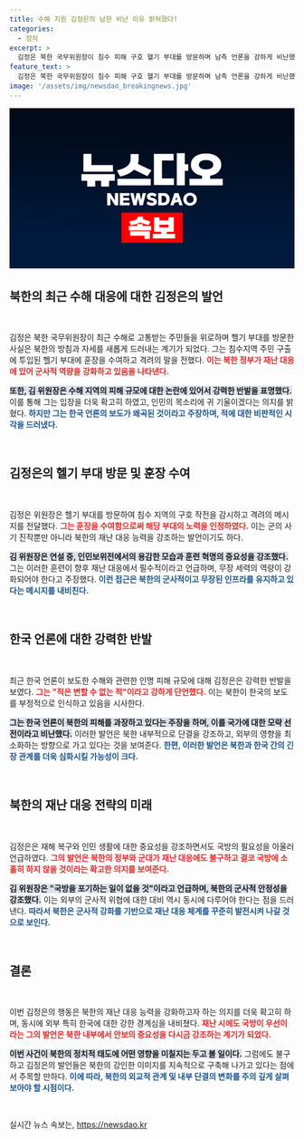 ```yaml
---
title: 수해 지원 김정은의 남한 비난 이유 밝혀졌다!
categories:
  - 정치
excerpt: >
  김정은 북한 국무위원장이 침수 피해 구호 헬기 부대를 방문하며 남측 언론을 강하게 비난했습니다. 적은 변할 수 없는 적이라며 한국의 보도를 반박한 그는 북한의 국방과 인민생활 균형을 강조했습니다.
feature_text: >
  김정은 북한 국무위원장이 침수 피해 구호 헬기 부대를 방문하며 남측 언론을 강하게 비난했습니다. 적은 변할 수 없는 적이라며 한국의 보도를 반박한 그는 북한의 국방과 인민생활 균형을 강조했습니다.
image: '/assets/img/newsdao_breakingnews.jpg'
---
```


<p><img src="/assets/img/newsdao_breakingnews.jpg" alt="cryptoinkorea 속보" /></p>

<h2 data-ke-size="size26">북한의 최근 수해 대응에 대한 김정은의 발언</h2>

<p data-ke-size="size16">&nbsp;</p>

<p>김정은 북한 국무위원장이 최근 수해로 고통받는 주민들을 위로하며 헬기 부대를 방문한 사실은 북한의 방침과 자세를 새롭게 드러내는 계기가 되었다. 그는 침수지역 주민 구출에 투입된 헬기 부대에 훈장을 수여하고 격려의 말을 전했다. <b><span style="color: #ee2323;">이는 북한 정부가 재난 대응에 있어 군사적 역량을 강화하고 있음을 나타낸다.</span></b> </p>

<p><b><span style="background-color: #21538527;">또한, 김 위원장은 수해 지역의 피해 규모에 대한 논란에 있어서 강력한 반발을 표명했다.</span></b> 이를 통해 그는 입장을 더욱 확고히 하였고, 인민의 목소리에 귀 기울이겠다는 의지를 밝혔다. <b><span style="color: #1a5490;">하지만 그는 한국 언론의 보도가 왜곡된 것이라고 주장하며, 적에 대한 비판적인 시각을 드러냈다.</span></b></p>

<p data-ke-size="size16">&nbsp;</p>

<h2 data-ke-size="size26">김정은의 헬기 부대 방문 및 훈장 수여</h2>

<p data-ke-size="size16">&nbsp;</p>

<p>김정은 위원장은 헬기 부대를 방문하여 침수 지역의 구호 작전을 감시하고 격려의 메시지를 전달했다. <b><span style="color: #ee2323;">그는 훈장을 수여함으로써 해당 부대의 노력을 인정하였다.</span></b> 이는 군의 사기 진작뿐만 아니라 북한의 재난 대응 능력을 강조하는 발언이기도 하다. </p>

<p><b><span style="background-color: #21538527;">김 위원장은 연설 중, 인민보위전에서의 용감한 모습과 훈련 혁명의 중요성을 강조했다.</span></b> 그는 이러한 훈련이 향후 재난 대응에서 필수적이라고 언급하며, 무장 세력의 역량이 강화되어야 한다고 주장했다. <b><span style="color: #1a5490;">이런 접근은 북한의 군사적이고 무장된 인프라를 유지하고 있다는 메시지를 내비친다.</span></b></p>

<p data-ke-size="size16">&nbsp;</p>

<h2 data-ke-size="size26">한국 언론에 대한 강력한 반발</h2>

<p data-ke-size="size16">&nbsp;</p>

<p>최근 한국 언론이 보도한 수해와 관련한 인명 피해 규모에 대해 김정은은 강력한 반발을 보였다. <b><span style="color: #ee2323;">그는 "적은 변할 수 없는 적"이라고 강하게 단언했다.</span></b> 이는 북한이 한국의 보도를 부정적으로 인식하고 있음을 시사한다. </p>

<p><b><span style="background-color: #21538527;">그는 한국 언론이 북한의 피해를 과장하고 있다는 주장을 하며, 이를 국가에 대한 모략 선전이라고 비난했다.</span></b> 이러한 발언은 북한 내부적으로 단결을 강조하고, 외부의 영향을 최소화하는 방향으로 가고 있다는 것을 보여준다. <b><span style="color: #1a5490;">한편, 이러한 발언은 북한과 한국 간의 긴장 관계를 더욱 심화시킬 가능성이 크다.</span></b></p>

<p data-ke-size="size16">&nbsp;</p>

<h2 data-ke-size="size26">북한의 재난 대응 전략의 미래</h2>

<p data-ke-size="size16">&nbsp;</p>

<p>김정은은 재해 복구와 인민 생활에 대한 중요성을 강조하면서도 국방의 필요성을 아울러 언급하였다. <b><span style="color: #ee2323;">그의 발언은 북한의 정부와 군대가 재난 대응에도 불구하고 결코 국방에 소홀히 하지 않을 것이라는 확고한 의지를 보여준다.</span></b> </p>

<p><b><span style="background-color: #21538527;">김 위원장은 "국방을 포기하는 일이 없을 것"이라고 언급하며, 북한의 군사적 안정성을 강조했다.</span></b> 이는 외부의 군사적 위협에 대한 대비 역시 동시에 다루어야 한다는 점을 드러낸다. <b><span style="color: #1a5490;">따라서 북한은 군사적 강화를 기반으로 재난 대응 체계를 꾸준히 발전시켜 나갈 것으로 보인다.</span></b></p>

<p data-ke-size="size16">&nbsp;</p>

<h2 data-ke-size="size26">결론</h2>

<p data-ke-size="size16">&nbsp;</p>

<p>이번 김정은의 행동은 북한의 재난 대응 능력을 강화하고자 하는 의지를 더욱 확고히 하며, 동시에 외부 특히 한국에 대한 강한 경계심을 내비쳤다. <b><span style="color: #ee2323;">재난 시에도 국방이 우선이라는 그의 발언은 북한 내부에서 안보의 중요성을 다시금 강조하는 계기가 되었다.</span></b> </p>

<p><b><span style="background-color: #21538527;">이번 사건이 북한의 정치적 태도에 어떤 영향을 미칠지는 두고 볼 일이다.</span></b> 그럼에도 불구하고 김정은의 발언들은 북한의 강인한 이미지를 지속적으로 구축해 나가고 있다는 점에서 주목할 만하다. <b><span style="color: #1a5490;">이에 따라, 북한의 외교적 관계 및 내부 단결의 변화를 주의 깊게 살펴보아야 할 시점이다.</span></b></p>

<p data-ke-size="size16">&nbsp;</p>
실시간 뉴스 속보는, <a href="https://newsdao.kr" rel="dofollow">https://newsdao.kr</a>


